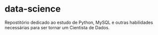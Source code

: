 ﻿# data-science

Repostitório dedicado ao estudo de Python, MySQL e outras habilidades necessárias para ser tornar um Cientista de Dados.
